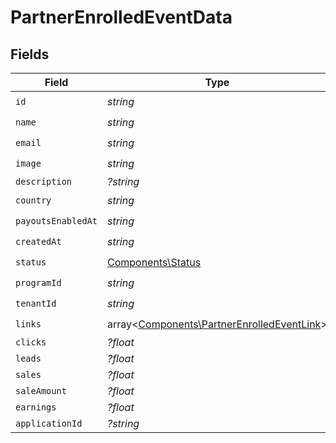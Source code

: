 # PartnerEnrolledEventData


## Fields

| Field                                                                                             | Type                                                                                              | Required                                                                                          | Description                                                                                       |
| ------------------------------------------------------------------------------------------------- | ------------------------------------------------------------------------------------------------- | ------------------------------------------------------------------------------------------------- | ------------------------------------------------------------------------------------------------- |
| `id`                                                                                              | *string*                                                                                          | :heavy_check_mark:                                                                                | N/A                                                                                               |
| `name`                                                                                            | *string*                                                                                          | :heavy_check_mark:                                                                                | N/A                                                                                               |
| `email`                                                                                           | *string*                                                                                          | :heavy_check_mark:                                                                                | N/A                                                                                               |
| `image`                                                                                           | *string*                                                                                          | :heavy_check_mark:                                                                                | N/A                                                                                               |
| `description`                                                                                     | *?string*                                                                                         | :heavy_minus_sign:                                                                                | N/A                                                                                               |
| `country`                                                                                         | *string*                                                                                          | :heavy_check_mark:                                                                                | N/A                                                                                               |
| `payoutsEnabledAt`                                                                                | *string*                                                                                          | :heavy_check_mark:                                                                                | N/A                                                                                               |
| `createdAt`                                                                                       | *string*                                                                                          | :heavy_check_mark:                                                                                | N/A                                                                                               |
| `status`                                                                                          | [Components\Status](../../Models/Components/Status.md)                                            | :heavy_check_mark:                                                                                | N/A                                                                                               |
| `programId`                                                                                       | *string*                                                                                          | :heavy_check_mark:                                                                                | N/A                                                                                               |
| `tenantId`                                                                                        | *string*                                                                                          | :heavy_check_mark:                                                                                | N/A                                                                                               |
| `links`                                                                                           | array<[Components\PartnerEnrolledEventLink](../../Models/Components/PartnerEnrolledEventLink.md)> | :heavy_check_mark:                                                                                | N/A                                                                                               |
| `clicks`                                                                                          | *?float*                                                                                          | :heavy_minus_sign:                                                                                | N/A                                                                                               |
| `leads`                                                                                           | *?float*                                                                                          | :heavy_minus_sign:                                                                                | N/A                                                                                               |
| `sales`                                                                                           | *?float*                                                                                          | :heavy_minus_sign:                                                                                | N/A                                                                                               |
| `saleAmount`                                                                                      | *?float*                                                                                          | :heavy_minus_sign:                                                                                | N/A                                                                                               |
| `earnings`                                                                                        | *?float*                                                                                          | :heavy_minus_sign:                                                                                | N/A                                                                                               |
| `applicationId`                                                                                   | *?string*                                                                                         | :heavy_minus_sign:                                                                                | N/A                                                                                               |